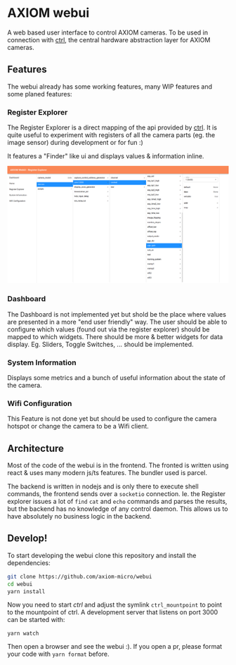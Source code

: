 # AXIOM webui
A web based user interface to control AXIOM cameras.
To be used in connection with [ctrl](https://github.com/axiom-micro/ctrl), the central hardware 
abstraction layer for AXIOM cameras.

## Features
The webui already has some working features, many WIP features and some planed features:

### Register Explorer
The Register Explorer is a direct mapping of the api provided by [ctrl](https://github.com/axiom-micro/ctrl).
It is quite useful to experiment with registers of all the camera parts (eg. the image sensor) during development
or for fun :)

It features a "Finder" like ui and displays values & information inline.

![screenshot of the register explorer](register_explorer_screenshot.png)

### Dashboard
The Dashboard is not implemented yet but shold be the place where values are presented in a more "end user friendly" way.
The user should be able to configure which values (found out via the register explorer) should be mapped to which widgets.
There should be more & better widgets for data display. Eg. Sliders, Toggle Switches, ... should be implemented.

### System Information
Displays some metrics and a bunch of useful information about the state of the camera.

### Wifi Configuration
This Feature is not done yet but should be used to configure the camera hotspot or change the camera to be a 
Wifi client.

## Architecture
Most of the code of the webui is in the frontend. The fronted is written using react & uses many modern
js/ts features. The bundler used is parcel.

The backend is written in nodejs and is only there to execute shell commands, the frontend sends over a 
`socketio` connection. Ie. the Register explorer issues a lot of `find` `cat` and `echo` commands and parses
the results, but the backend has no knowledge of any control daemon. This allows us to have absolutely no
business logic in the backend.

## Develop!
To start developing the webui clone this repository and install the dependencies:
```bash
git clone https://github.com/axiom-micro/webui
cd webui
yarn install
```

Now you need to start *ctrl* and adjust the symlink `ctrl_mountpoint` to point to the mountpoint of ctrl. 
A development server that listens on port 3000 can be started with:
```
yarn watch
```

Then open a browser and see the webui :). 
If you open a pr, please format your code with `yarn format` before.
